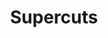 ---
title: "Supercuts"
url: /colorado-springs/supercuts-north-union-boulevard/
shop: hairdresser
---